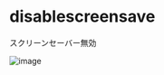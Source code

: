 # disablescreensave
スクリーンセーバー無効

![image](https://user-images.githubusercontent.com/2605401/216772000-437fa92f-c6e5-41b6-8f25-0f4ce0c25c6d.png)

